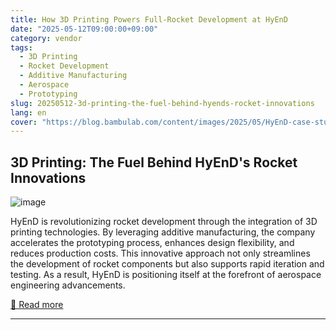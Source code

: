 ```yaml
---
title: How 3D Printing Powers Full-Rocket Development at HyEnD
date: "2025-05-12T09:00:00+09:00"
category: vendor
tags:
  - 3D Printing
  - Rocket Development
  - Additive Manufacturing
  - Aerospace
  - Prototyping
slug: 20250512-3d-printing-the-fuel-behind-hyends-rocket-innovations
lang: en
cover: "https://blog.bambulab.com/content/images/2025/05/HyEnD-case-study-hero-image.png"
---
```


## 3D Printing: The Fuel Behind HyEnD's Rocket Innovations
![image](https://blog.bambulab.com/content/images/2025/05/HyEnD-case-study-hero-image.png)

HyEnD is revolutionizing rocket development through the integration of 3D printing technologies. By leveraging additive manufacturing, the company accelerates the prototyping process, enhances design flexibility, and reduces production costs. This innovative approach not only streamlines the development of rocket components but also supports rapid iteration and testing. As a result, HyEnD is positioning itself at the forefront of aerospace engineering advancements.

[🔗 Read more](https://blog.bambulab.com/how-3d-printing-powers-full-rocket-development-at-hyend/)

---